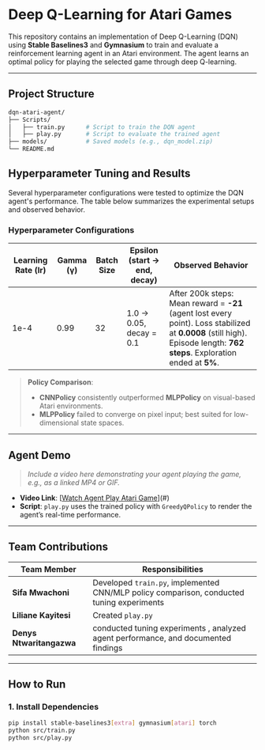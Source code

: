 #  Deep Q-Learning for Atari Games

This repository contains an implementation of Deep Q-Learning (DQN) using **Stable Baselines3** and **Gymnasium** to train and evaluate a reinforcement learning agent in an Atari environment. The agent learns an optimal policy for playing the selected game through deep Q-learning.

---

## Project Structure

```bash
dqn-atari-agent/
├── Scripts/
│   ├── train.py      # Script to train the DQN agent
│   ├── play.py       # Script to evaluate the trained agent
├── models/           # Saved models (e.g., dqn_model.zip)
└── README.md
```

##  Hyperparameter Tuning and Results

Several hyperparameter configurations were tested to optimize the DQN agent's performance. The table below summarizes the experimental setups and observed behavior.

### Hyperparameter Configurations

| Learning Rate (lr) | Gamma (γ) | Batch Size | Epsilon (start → end, decay) | Observed Behavior                                                                                                                                                         |
| ------------------ | --------- | ---------- | ---------------------------- | ------------------------------------------------------------------------------------------------------------------------------------------------------------------------- |
| 1e-4               | 0.99      | 32         | 1.0 → 0.05, decay = 0.1      | After 200k steps: Mean reward = **-21** (agent lost every point). Loss stabilized at **0.0008** (still high). Episode length: **762 steps**. Exploration ended at **5%**. |



> **Policy Comparison**:  
> - **CNNPolicy** consistently outperformed **MLPPolicy** on visual-based Atari environments.  
> - **MLPPolicy** failed to converge on pixel input; best suited for low-dimensional state spaces.

---

##  Agent Demo

> *Include a video here demonstrating your agent playing the game, e.g., as a linked MP4 or GIF.*

- **Video Link**: [[Watch Agent Play Atari Game](https://youtu.be/ibV23DYnSFk)](#)  
- **Script**: `play.py` uses the trained policy with `GreedyQPolicy` to render the agent’s real-time performance.

---

## Team Contributions

| Team Member            | Responsibilities                                                                 |
|------------------------|----------------------------------------------------------------------------------|
| **Sifa Mwachoni**      | Developed `train.py`, implemented CNN/MLP policy comparison, conducted tuning experiments |
| **Liliane Kayitesi**   | Created `play.py`|
| **Denys Ntwaritangazwa** | conducted tuning experiments , analyzed agent performance, and documented findings  |

---

##  How to Run

### 1. Install Dependencies

```bash
pip install stable-baselines3[extra] gymnasium[atari] torch
python src/train.py
python src/play.py

